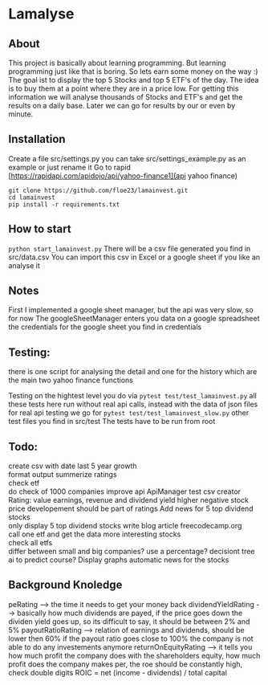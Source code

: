 # Lamalyse

## About
This project is basically about learning programming. But learning programming just like that is boring. So lets earn some money on the way :) The goal ist to display the top 5 Stocks and top 5 ETF's of the day. The idea is to buy them at a point where they are in a price low. For getting this information we will analyse thousands of Stocks and ETF's and get the results on a daily base. Later we can go for results by our or even by minute.  

## Installation

Create a file src/settings.py you can take src/settings_example.py as an example or just rename it
Go to rapid  [https://rapidapi.com/apidojo/api/yahoo-finance1](api yahoo finance)
```
git clone https://github.com/floe23/lamainvest.git
cd lamainvest
pip install -r requirements.txt
```

## How to start  
`python start_lamainvest.py`
There will be a csv file generated you find in src/data.csv
You can import this csv in Excel or a google sheet if you like an analyse it

## Notes
First I implemented a google sheet manager, but the api was very slow, so for now
The googleSheetManager enters you data on a google spreadsheet
the credentials for the google sheet you find in credentials


## Testing:
there is one script for analysing the detail and one for the history which are the main two yahoo finance functions

Testing on the hightest level you do via
`pytest test/test_lamainvest.py`
all these tests here run without real api calls, instead with the data of json files
for real api testing we go for
`pytest test/test_lamainvest_slow.py`
other test files you find in src/test
The tests have to be run from root


## Todo:

create csv with date
last 5 year growth  
format output
summerize ratings   
check etf  
do check of 1000 companies
improve api ApiManager
test csv creator
Rating:
  value earnings, revenue and dividend yield higher
  negative stock price developement should be part of ratings
Add news for 5 top dividend stocks  
only display 5 top dividend stocks
write blog article  freecodecamp.org  
call one etf and get the data
more interesting stocks  
check all etfs  
differ between small and big companies? use a percentage?
decisiont tree
ai to predict course?
Display graphs
automatic news for the stocks


## Background Knoledge
peRating --> the time it needs to get your money back
dividendYieldRating --> basically how much dividends are payed, if the price goes down the dividen yield goes up, so its difficult to say, it should be between 2% and 5%
payoutRatioRating --> relation of earnings and dividends, should be lower then 60% if the payout ratio goes close to 100% the company is not able to do any investements anymore
returnOnEquityRating --> it tells you how much profit the company does with the shareholders equity, how much profit does the company makes per, the roe should be constantly high, check double digits
ROIC = net (income - dividends) / total capital
